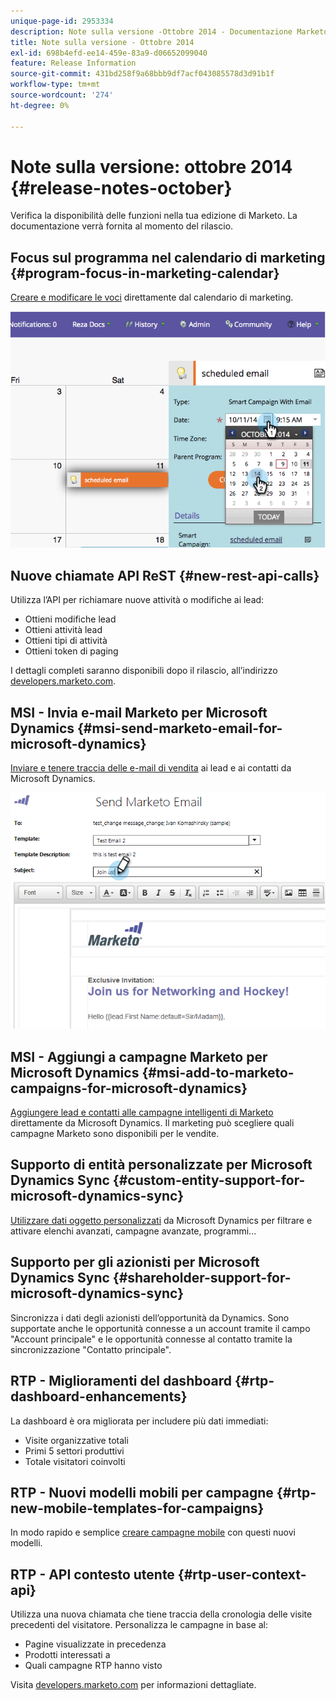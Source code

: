 ```yaml
---
unique-page-id: 2953334
description: Note sulla versione -Ottobre 2014 - Documentazione Marketo - Documentazione del prodotto
title: Note sulla versione - Ottobre 2014
exl-id: 698b4efd-ee14-459e-83a9-d06652099040
feature: Release Information
source-git-commit: 431bd258f9a68bbb9df7acf043085578d3d91b1f
workflow-type: tm+mt
source-wordcount: '274'
ht-degree: 0%

---
```


# Note sulla versione: ottobre 2014 {#release-notes-october}

Verifica la disponibilità delle funzioni nella tua edizione di Marketo. La documentazione verrà fornita al momento del rilascio.

## Focus sul programma nel calendario di marketing {#program-focus-in-marketing-calendar}

[Creare e modificare le voci](/help/marketo/product-docs/core-marketo-concepts/marketing-calendar/understanding-the-calendar/understand-enable-program-focus.md) direttamente dal calendario di marketing.

![](assets/image2014-10-20-11-3a48-3a51.png)

## Nuove chiamate API ReST {#new-rest-api-calls}

Utilizza l’API per richiamare nuove attività o modifiche ai lead:

* Ottieni modifiche lead
* Ottieni attività lead
* Ottieni tipi di attività
* Ottieni token di paging

I dettagli completi saranno disponibili dopo il rilascio, all’indirizzo [developers.marketo.com](https://developers.marketo.com/documentation/rest/).

## MSI - Invia e-mail Marketo per Microsoft Dynamics {#msi-send-marketo-email-for-microsoft-dynamics}

[Inviare e tenere traccia delle e-mail di vendita](/help/marketo/product-docs/marketo-sales-insight/msi-for-microsoft-dynamics/setting-up-and-using/send-a-marketo-sales-email-from-microsoft-dynamics.md) ai lead e ai contatti da Microsoft Dynamics.

![](assets/image2014-10-20-11-3a49-3a25.png)

## MSI - Aggiungi a campagne Marketo per Microsoft Dynamics {#msi-add-to-marketo-campaigns-for-microsoft-dynamics}

[Aggiungere lead e contatti alle campagne intelligenti di Marketo](/help/marketo/product-docs/marketo-sales-insight/msi-for-microsoft-dynamics/setting-up-and-using/add-a-lead-contact-to-a-marketo-campaign-from-microsoft-dynamics.md) direttamente da Microsoft Dynamics. Il marketing può scegliere quali campagne Marketo sono disponibili per le vendite.

## Supporto di entità personalizzate per Microsoft Dynamics Sync {#custom-entity-support-for-microsoft-dynamics-sync}

[Utilizzare dati oggetto personalizzati](/help/marketo/product-docs/crm-sync/microsoft-dynamics-sync/microsoft-dynamics-sync-details/enable-sync-for-a-custom-entity.md) da Microsoft Dynamics per filtrare e attivare elenchi avanzati, campagne avanzate, programmi...

## Supporto per gli azionisti per Microsoft Dynamics Sync {#shareholder-support-for-microsoft-dynamics-sync}

Sincronizza i dati degli azionisti dell’opportunità da Dynamics. Sono supportate anche le opportunità connesse a un account tramite il campo &quot;Account principale&quot; e le opportunità connesse al contatto tramite la sincronizzazione &quot;Contatto principale&quot;.

## RTP - Miglioramenti del dashboard {#rtp-dashboard-enhancements}

La dashboard è ora migliorata per includere più dati immediati:

* Visite organizzative totali
* Primi 5 settori produttivi
* Totale visitatori coinvolti

## RTP - Nuovi modelli mobili per campagne {#rtp-new-mobile-templates-for-campaigns}

In modo rapido e semplice [creare campagne mobile](/help/marketo/product-docs/web-personalization/using-templates/using-templates-to-create-web-campaigns.md) con questi nuovi modelli.

## RTP - API contesto utente {#rtp-user-context-api}

Utilizza una nuova chiamata che tiene traccia della cronologia delle visite precedenti del visitatore. Personalizza le campagne in base al:

* Pagine visualizzate in precedenza
* Prodotti interessati a
* Quali campagne RTP hanno visto

Visita [developers.marketo.com](https://developers.marketo.com/documentation/websites/rtp-js-api/) per informazioni dettagliate.
